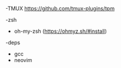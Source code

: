 -TMUX
https://github.com/tmux-plugins/tpm

-zsh
* oh-my-zsh (https://ohmyz.sh/#install)
  


-deps
* gcc
* neovim
